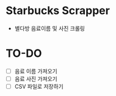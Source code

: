 # Starbucks Scrapper
- 별다방 음료이름 및 사진 크롤링

# TO-DO
- [ ]  음료 이름 가져오기
- [ ]  음료 사진 가져오기
- [ ]  CSV 파일로 저장하기